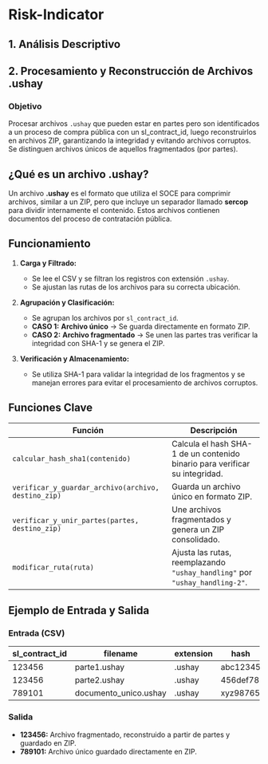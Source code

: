 # Risk-Indicator
## 1. Análisis Descriptivo
## 2. Procesamiento y Reconstrucción de Archivos .ushay
### Objetivo
Procesar archivos `.ushay` que pueden estar en partes pero son identificados a un proceso de compra pública con un sl_contract_id, luego reconstruirlos en archivos ZIP, garantizando la integridad y evitando archivos corruptos. Se distinguen archivos únicos de aquellos fragmentados (por partes).

## ¿Qué es un archivo .ushay?
Un archivo **.ushay** es el formato que utiliza el SOCE para comprimir archivos, similar a un ZIP, pero que incluye un separador llamado **sercop** para dividir internamente el contenido. Estos archivos contienen documentos del proceso de contratación pública.

## Funcionamiento
1. **Carga y Filtrado:**  
   - Se lee el CSV y se filtran los registros con extensión `.ushay`.  
   - Se ajustan las rutas de los archivos para su correcta ubicación.

2. **Agrupación y Clasificación:**  
   - Se agrupan los archivos por `sl_contract_id`.  
   - **CASO 1:** **Archivo único** -> Se guarda directamente en formato ZIP.  
   - **CASO 2:** **Archivo fragmentado** -> Se unen las partes tras verificar la integridad con SHA-1 y se genera el ZIP.

3. **Verificación y Almacenamiento:**  
   - Se utiliza SHA-1 para validar la integridad de los fragmentos y se manejan errores para evitar el procesamiento de archivos corruptos.

## Funciones Clave

| Función                                           | Descripción                                                                 |
|---------------------------------------------------|-----------------------------------------------------------------------------|
| `calcular_hash_sha1(contenido)`                   | Calcula el hash SHA-1 de un contenido binario para verificar su integridad. |
| `verificar_y_guardar_archivo(archivo, destino_zip)` | Guarda un archivo único en formato ZIP.                                    |
| `verificar_y_unir_partes(partes, destino_zip)`    | Une archivos fragmentados y genera un ZIP consolidado.                     |
| `modificar_ruta(ruta)`                            | Ajusta las rutas, reemplazando `"ushay_handling"` por `"ushay_handling-2"`.   |

## Ejemplo de Entrada y Salida

### Entrada (CSV)
| sl_contract_id | filename              | extension | hash     | file_path           |
|----------------|-----------------------|-----------|----------|---------------------|
| 123456         | parte1.ushay        | .ushay   | abc12345 | /ruta/parte1.ushay  |
| 123456         | parte2.ushay        | .ushay   | 456def78 | /ruta/parte2.ushay  |
| 789101         | documento_unico.ushay | .ushay   | xyz98765 | /ruta/unico.ushay   |

### Salida
- **123456:** Archivo fragmentado, reconstruido a partir de partes y guardado en ZIP.  
- **789101:** Archivo único guardado directamente en ZIP.
